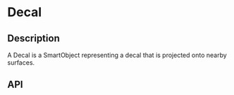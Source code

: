 # Decal

## Description

A Decal is a SmartObject representing a decal that is projected onto nearby surfaces.

## API
